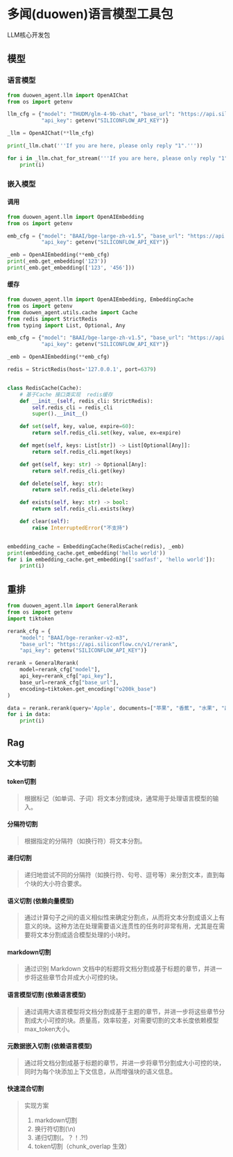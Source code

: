 # 多闻(duowen)语言模型工具包

LLM核心开发包

## 模型

### 语言模型

```python
from duowen_agent.llm import OpenAIChat
from os import getenv

llm_cfg = {"model": "THUDM/glm-4-9b-chat", "base_url": "https://api.siliconflow.cn/v1",
           "api_key": getenv("SILICONFLOW_API_KEY")}

_llm = OpenAIChat(**llm_cfg)

print(_llm.chat('''If you are here, please only reply "1".'''))

for i in _llm.chat_for_stream('''If you are here, please only reply "1".'''):
    print(i)

```

### 嵌入模型

#### 调用

```python
from duowen_agent.llm import OpenAIEmbedding
from os import getenv

emb_cfg = {"model": "BAAI/bge-large-zh-v1.5", "base_url": "https://api.siliconflow.cn/v1",
           "api_key": getenv("SILICONFLOW_API_KEY")}

_emb = OpenAIEmbedding(**emb_cfg)
print(_emb.get_embedding('123'))
print(_emb.get_embedding(['123', '456']))
```

#### 缓存

```python
from duowen_agent.llm import OpenAIEmbedding, EmbeddingCache
from os import getenv
from duowen_agent.utils.cache import Cache
from redis import StrictRedis
from typing import List, Optional, Any

emb_cfg = {"model": "BAAI/bge-large-zh-v1.5", "base_url": "https://api.siliconflow.cn/v1",
           "api_key": getenv("SILICONFLOW_API_KEY")}

_emb = OpenAIEmbedding(**emb_cfg)

redis = StrictRedis(host='127.0.0.1', port=6379)


class RedisCache(Cache):
    # 基于Cache 接口类实现  redis缓存
    def __init__(self, redis_cli: StrictRedis):
        self.redis_cli = redis_cli
        super().__init__()

    def set(self, key, value, expire=60):
        return self.redis_cli.set(key, value, ex=expire)

    def mget(self, keys: List[str]) -> List[Optional[Any]]:
        return self.redis_cli.mget(keys)

    def get(self, key: str) -> Optional[Any]:
        return self.redis_cli.get(key)

    def delete(self, key: str):
        return self.redis_cli.delete(key)

    def exists(self, key: str) -> bool:
        return self.redis_cli.exists(key)

    def clear(self):
        raise InterruptedError("不支持")


embedding_cache = EmbeddingCache(RedisCache(redis), _emb)
print(embedding_cache.get_embedding('hello world'))
for i in embedding_cache.get_embedding(['sadfasf', 'hello world']):
    print(i)
```

## 重排
```python
from duowen_agent.llm import GeneralRerank
from os import getenv
import tiktoken

rerank_cfg = {
    "model": "BAAI/bge-reranker-v2-m3", 
    "base_url": "https://api.siliconflow.cn/v1/rerank",
    "api_key": getenv("SILICONFLOW_API_KEY")}

rerank = GeneralRerank(
    model=rerank_cfg["model"], 
    api_key=rerank_cfg["api_key"],
    base_url=rerank_cfg["base_url"], 
    encoding=tiktoken.get_encoding("o200k_base")
)

data = rerank.rerank(query='Apple', documents=["苹果", "香蕉", "水果", "蔬菜"], top_n=3)
for i in data:
    print(i)
```

## Rag

### 文本切割

#### token切割
> 根据标记（如单词、子词）将文本分割成块，通常用于处理语言模型的输入。

#### 分隔符切割
> 根据指定的分隔符（如换行符）将文本分割。

#### 递归切割
> 递归地尝试不同的分隔符（如换行符、句号、逗号等）来分割文本，直到每个块的大小符合要求。

#### 语义切割 (依赖向量模型)
> 通过计算句子之间的语义相似性来确定分割点，从而将文本分割成语义上有意义的块。这种方法在处理需要语义连贯性的任务时非常有用，尤其是在需要将文本分割成适合模型处理的小块时。

#### markdown切割
> 通过识别 Markdown 文档中的标题将文档分割成基于标题的章节，并进一步将这些章节合并成大小可控的块。

#### 语言模型切割 (依赖语言模型)
> 通过调用大语言模型将文档分割成基于主题的章节，并进一步将这些章节分割成大小可控的块。质量高，效率较差，对需要切割的文本长度依赖模型max_token大小。

#### 元数据嵌入切割 (依赖语言模型)
> 通过将文档分割成基于标题的章节，并进一步将章节分割成大小可控的块，同时为每个块添加上下文信息，从而增强块的语义信息。


#### 快速混合切割
> 实现方案
> 1. markdown切割
> 2. 换行符切割(\n)
> 3. 递归切割(。？！.?!)
> 4. token切割（chunk_overlap 生效）
